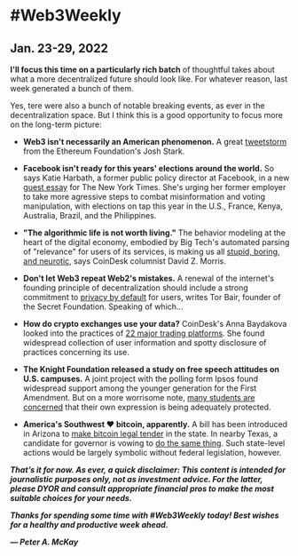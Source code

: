 # #Web3Weekly

## Jan. 23-29, 2022

**I'll focus this time on a particularly rich batch** of thoughtful takes about what a more decentralized future should look like. For whatever reason, last week generated a bunch of them.

Yes, tere were also a bunch of notable breaking events, as ever in the decentralization space. But I think this is a good opportunity to focus more on the long-term picture:

- **Web3 isn't necessarily an American phenomenon.** A great [tweetstorm](https://twitter.com/0xstark/status/1486865871129571328) from the Ethereum Foundation's Josh Stark.

- **Facebook isn't ready for this years' elections around the world.** So says Katie Harbath, a former public policy director at Facebook, in a new [guest essay](https://www.nytimes.com/2022/01/29/opinion/facebook-2022-election.html) for The  New York Times. She's urging her former employer to take more agressive steps to combat misinformation and voting manipulation, with elections on tap this year in the U.S., France, Kenya, Australia, Brazil, and the Philippines.

- **"The algorithmic life is not worth living."** The behavior modeling at the heart of the digital economy, embodied by Big Tech's automated parsing of "relevance" for users of its services, is making us all [stupid, boring, and neurotic](https://www.coindesk.com/layer2/privacyweek/2022/01/27/the-algorithmic-life-is-not-worth-living/), says CoinDesk columnist David Z. Morris.

- **Don't let Web3 repeat Web2's mistakes.** A renewal of the internet's founding principle of decentralization should include a strong commitment to [privacy by default](https://www.coindesk.com/layer2/privacyweek/2022/01/26/dont-let-web-3-repeat-web-2s-mistakes/) for users, writes Tor Bair, founder of the Secret Foundation. Speaking of which...

- **How do crypto exchanges use your data?** CoinDesk's Anna Baydakova looked into the practices of [22 major trading platforms](https://www.coindesk.com/layer2/privacyweek/2022/01/27/before-you-click-i-agree-how-binance-coinbase-and-22-other-crypto-exchanges-handle-your-data/). She found widespread collection of user information and spotty disclosure of practices concerning its use.

- **The Knight Foundation released a study on free speech attitudes on U.S. campuses.** A joint project with the polling form Ipsos found widespread support among the younger generation for the First Amendment. But on a more worrisome note, [many students are concerned](https://twitter.com/knightfdn/status/1485976815315431431) that their own expression is being adequately protected.


- **America's Southwest ❤️ bitcoin, apparently.** A bill has been introduced in Arizona to [make bitcoin legal tender](https://www.coindesk.com/business/2022/01/28/arizona-senator-introduces-bill-to-make-bitcoin-legal-tender/) in the state. In nearby Texas, a candidate for governor is vowing to [do the same thing](https://donhuffines.com/huffines-announces-bitcoin-policy-plans-to-make-texas-the-citadel-for-bitcoin/). Such state-level actions would be largely symbolic without federal legislation, however.

__*That’s it for now. As ever, a quick disclaimer: This content is intended for journalistic purposes only, not as investment advice. For the latter, please DYOR and consult appropriate financial pros to make the most suitable choices for your needs.*__

__*Thanks for spending some time with #Web3Weekly today! Best wishes for a healthy and productive week ahead.*__

__*— Peter A. McKay*__
